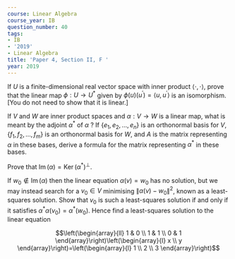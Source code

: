 ```yaml
---
course: Linear Algebra
course_year: IB
question_number: 40
tags:
- IB
- '2019'
- Linear Algebra
title: 'Paper 4, Section II, F '
year: 2019
---
```




If $U$ is a finite-dimensional real vector space with inner product $\langle\cdot, \cdot\rangle$, prove that the linear map $\phi: U \rightarrow U^{*}$ given by $\phi(u)\left(u^{\prime}\right)=\left\langle u, u^{\prime}\right\rangle$ is an isomorphism. [You do not need to show that it is linear.]

If $V$ and $W$ are inner product spaces and $\alpha: V \rightarrow W$ is a linear map, what is meant by the adjoint $\alpha^{*}$ of $\alpha$ ? If $\left\{e_{1}, e_{2}, \ldots, e_{n}\right\}$ is an orthonormal basis for $V,\left\{f_{1}, f_{2}, \ldots, f_{m}\right\}$ is an orthonormal basis for $W$, and $A$ is the matrix representing $\alpha$ in these bases, derive a formula for the matrix representing $\alpha^{*}$ in these bases.

Prove that $\operatorname{Im}(\alpha)=\operatorname{Ker}\left(\alpha^{*}\right)^{\perp}$.

If $w_{0} \notin \operatorname{Im}(\alpha)$ then the linear equation $\alpha(v)=w_{0}$ has no solution, but we may instead search for a $v_{0} \in V$ minimising $\left\|\alpha(v)-w_{0}\right\|^{2}$, known as a least-squares solution. Show that $v_{0}$ is such a least-squares solution if and only if it satisfies $\alpha^{*} \alpha\left(v_{0}\right)=\alpha^{*}\left(w_{0}\right)$. Hence find a least-squares solution to the linear equation

$$\left(\begin{array}{ll}
1 & 0 \\
1 & 1 \\
0 & 1
\end{array}\right)\left(\begin{array}{l}
x \\
y
\end{array}\right)=\left(\begin{array}{l}
1 \\
2 \\
3
\end{array}\right)$$